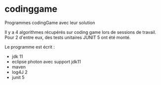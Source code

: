 # codinggame
Programmes codingGame avec leur solution

Il y a 4 algorithmes récupérés sur coding game lors de sessions de travail.
Pour 2 d'entre eux, des tests unitaires JUNIT 5 ont été monté.

Le programme est écrit :
 - jdk 11
 - eclipse photon avec support jdk11
 - maven
 - log4J 2
 - junit 5
 
